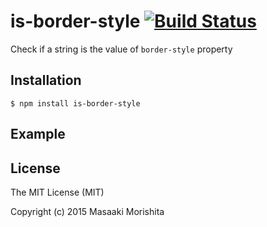 # is-border-style [![Build Status](https://travis-ci.org/morishitter/is-border-style.svg)](https://travis-ci.org/morishitter/is-border-style)

Check if a string is the value of `border-style` property

## Installation

```shell
$ npm install is-border-style
```

## Example

## License

The MIT License (MIT)

Copyright (c) 2015 Masaaki Morishita
